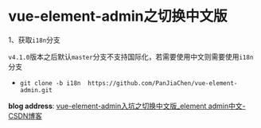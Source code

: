# vue-element-admin之切换中文版

1、获取`i18n`分支

`v4.1.0`版本之后默认`master`分支不支持国际化，若需要使用中文则需要使用`i18n`分支

- `git clone -b i18n  https://github.com/PanJiaChen/vue-element-admin.git`

**blog address**: [vue-element-admin入坑之切换中文版_element admin中文-CSDN博客](https://blog.csdn.net/zqq_1119/article/details/110390463)

